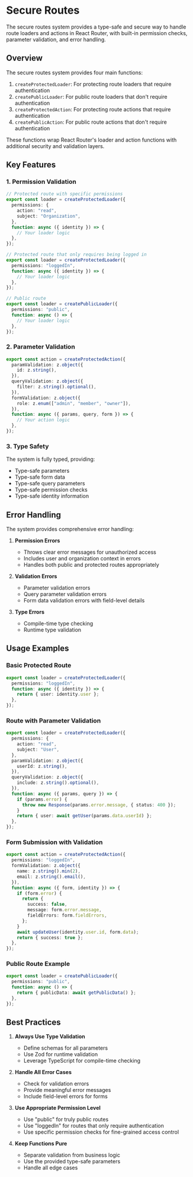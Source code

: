 # Secure Routes

The secure routes system provides a type-safe and secure way to handle route loaders and actions in React Router, with built-in permission checks, parameter validation, and error handling.

## Overview

The secure routes system provides four main functions:

1. `createProtectedLoader`: For protecting route loaders that require authentication
2. `createPublicLoader`: For public route loaders that don't require authentication
3. `createProtectedAction`: For protecting route actions that require authentication
4. `createPublicAction`: For public route actions that don't require authentication

These functions wrap React Router's loader and action functions with additional security and validation layers.

## Key Features

### 1. Permission Validation

```ts
// Protected route with specific permissions
export const loader = createProtectedLoader({
  permissions: {
    action: "read",
    subject: "Organization",
  },
  function: async ({ identity }) => {
    // Your loader logic
  },
});

// Protected route that only requires being logged in
export const loader = createProtectedLoader({
  permissions: "loggedIn",
  function: async ({ identity }) => {
    // Your loader logic
  },
});

// Public route
export const loader = createPublicLoader({
  permissions: "public",
  function: async () => {
    // Your loader logic
  },
});
```

### 2. Parameter Validation

```ts
export const action = createProtectedAction({
  paramValidation: z.object({
    id: z.string(),
  }),
  queryValidation: z.object({
    filter: z.string().optional(),
  }),
  formValidation: z.object({
    role: z.enum(["admin", "member", "owner"]),
  }),
  function: async ({ params, query, form }) => {
    // Your action logic
  },
});
```

### 3. Type Safety

The system is fully typed, providing:

- Type-safe parameters
- Type-safe form data
- Type-safe query parameters
- Type-safe permission checks
- Type-safe identity information

## Error Handling

The system provides comprehensive error handling:

1. **Permission Errors**
   - Throws clear error messages for unauthorized access
   - Includes user and organization context in errors
   - Handles both public and protected routes appropriately

2. **Validation Errors**
   - Parameter validation errors
   - Query parameter validation errors
   - Form data validation errors with field-level details

3. **Type Errors**
   - Compile-time type checking
   - Runtime type validation

## Usage Examples

### Basic Protected Route

```ts
export const loader = createProtectedLoader({
  permissions: "loggedIn",
  function: async ({ identity }) => {
    return { user: identity.user };
  },
});
```

### Route with Parameter Validation

```ts
export const loader = createProtectedLoader({
  permissions: {
    action: "read",
    subject: "User",
  },
  paramValidation: z.object({
    userId: z.string(),
  }),
  queryValidation: z.object({
    include: z.string().optional(),
  }),
  function: async ({ params, query }) => {
    if (params.error) {
      throw new Response(params.error.message, { status: 400 });
    }
    return { user: await getUser(params.data.userId) };
  },
});
```

### Form Submission with Validation

```ts
export const action = createProtectedAction({
  permissions: "loggedIn",
  formValidation: z.object({
    name: z.string().min(2),
    email: z.string().email(),
  }),
  function: async ({ form, identity }) => {
    if (form.error) {
      return {
        success: false,
        message: form.error.message,
        fieldErrors: form.fieldErrors,
      };
    }
    await updateUser(identity.user.id, form.data);
    return { success: true };
  },
});
```

### Public Route Example

```ts
export const loader = createPublicLoader({
  permissions: "public",
  function: async () => {
    return { publicData: await getPublicData() };
  },
});
```

## Best Practices

1. **Always Use Type Validation**
   - Define schemas for all parameters
   - Use Zod for runtime validation
   - Leverage TypeScript for compile-time checking

2. **Handle All Error Cases**
   - Check for validation errors
   - Provide meaningful error messages
   - Include field-level errors for forms

3. **Use Appropriate Permission Level**
   - Use "public" for truly public routes
   - Use "loggedIn" for routes that only require authentication
   - Use specific permission checks for fine-grained access control

4. **Keep Functions Pure**
   - Separate validation from business logic
   - Use the provided type-safe parameters
   - Handle all edge cases
